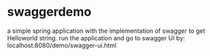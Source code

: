 # swaggerdemo
a simple spring application with the implementation of swagger to get Helloworld string.
run the application and go to swagger UI by: localhost:8080/demo/swagger-ui.html
